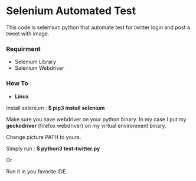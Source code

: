 # Selenium Automated Test

This code is selemium python that automate test for twitter login and post a tweet with image.

### Requirment
- Selenium Library
- Selenium Webdriver

### How To

- **Linux**

Install selenium :
**$ pip3 install selenium**

Make sure you have webdriver on your python binary. In my case I put my **geckodriver** (firefox webdriver) on my virtual environment binary.

Change picture PATH to yours.

Simply run :
**$ python3 test-twitter.py**

Or

Run it in you favorite IDE.
